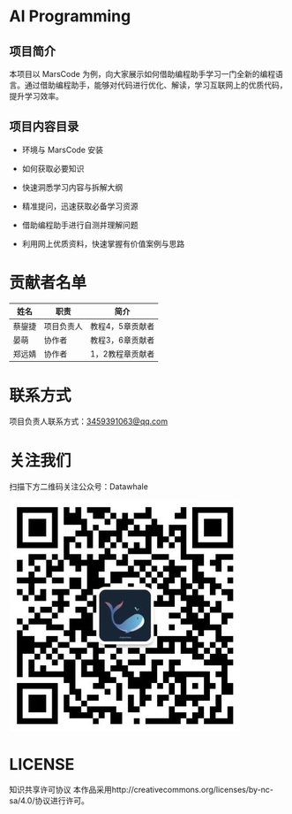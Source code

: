 # AI Programming

## 项目简介
本项目以 MarsCode 为例，向大家展示如何借助编程助手学习一门全新的编程语言。通过借助编程助手，能够对代码进行优化、解读，学习互联网上的优质代码，提升学习效率。

## 项目内容目录
- 环境与 MarsCode 安装

- 如何获取必要知识

- 快速洞悉学习内容与拆解大纲

- 精准提问，迅速获取必备学习资源

- 借助编程助手进行自测并理解问题

- 利用网上优质资料，快速掌握有价值案例与思路

# 贡献者名单
| 姓名 | 职责 | 简介 |
| ---- | ---- | ---- |
| 蔡鋆捷 | 项目负责人 | 教程4，5章贡献者 |
| 晏萌 | 协作者 | 教程3，6章贡献者|
| 郑远婧 | 协作者 | 1，2教程章贡献者 |

# 联系方式
项目负责人联系方式：3459391063@qq.com

# 关注我们
扫描下方二维码关注公众号：Datawhale
  
   ![](image/datawhale.jpg)

# LICENSE
知识共享许可协议
本作品采用http://creativecommons.org/licenses/by-nc-sa/4.0/协议进行许可。